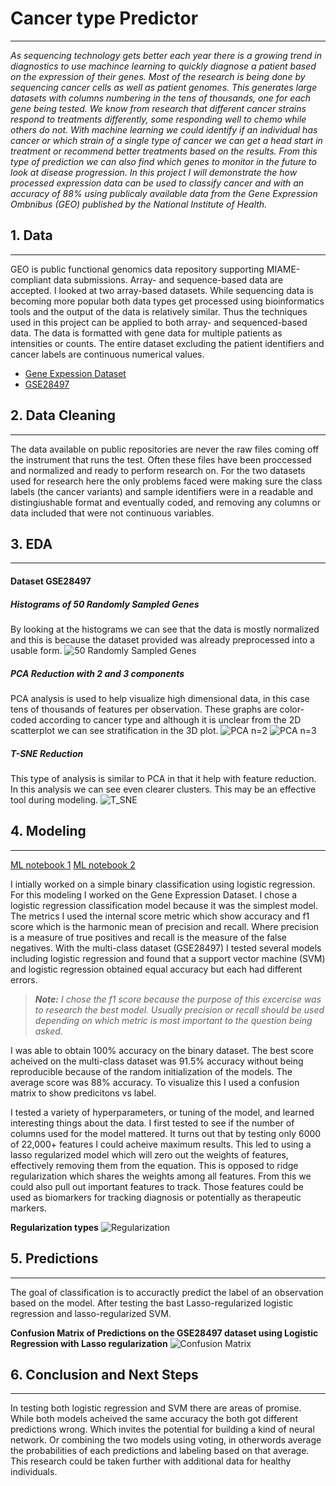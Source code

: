 # Cancer type Predictor
-------------------------------------------------------------------------------------------------------------------------------
*As sequencing technology gets better each year there is a growing trend in diagnostics to use machince learning to quickly diagnose a patient based on the expression of their genes. Most of the research is being done by sequencing cancer cells as well as patient genomes. This generates large datasets with columns numbering in the tens of thousands, one for each gene being tested. We know from research that different cancer strains respond to treatments differently, some responding well to chemo while others do not. With machine learning we could identify if an individual has cancer or which strain of a single type of cancer we can get a head start in treatment or recommend better treatments based on the results. From this type of prediction we can also find which genes to monitor in the future to look at disease progression.
In this project I will demonstrate the how processed expression data can be used to classify cancer and with an accuracy of 88% using publicaly available data from the Gene Expression Ombnibus (GEO) published by the National Institute of Health.*

## 1. Data
-------------------------------------------------------------------------------------------------------------------------------
GEO is public functional genomics data repository supporting MIAME-compliant data submissions. Array- and sequence-based data are accepted. I looked at two array-based datasets. While sequencing data is becoming more popular both data types get processed using bioinformatics tools and the output of the data is relatively similar. Thus the techniques used in this project can be applied to both array- and sequenced-based data. The data is formatted with gene data for multiple patients as intensities or counts. The entire dataset excluding the patient identifiers and cancer labels are continuous numerical values.

  * [Gene Expession Dataset](https://www.kaggle.com/crawford/gene-expression)
  * [GSE28497](https://www.ncbi.nlm.nih.gov/geo/query/acc.cgi?acc=GSE28497)

## 2. Data Cleaning
-------------------------------------------------------------------------------------------------------------------------------

The data available on public repositories are never the raw files coming off the instrument that runs the test. Often these files have been proccessed and normalized and ready to perform research on. For the two datasets used for research here the only problems faced were making sure the class labels (the cancer variants) and sample identifiers were in a readable and distingiushable format and eventually coded, and removing any columns or data included that were not continuous variables.

## 3. EDA
-------------------------------------------------------------------------------------------------------------------------------
#### Dataset GSE28497
##### **Histograms of 50 Randomly Sampled Genes**
By looking at the histograms we can see that the data is mostly normalized and this is because the dataset provided was already preprocessed into a usable form.
![50 Randomly Sampled Genes](images/sampledhist001.png)
##### **PCA Reduction with 2 and 3 components**
PCA analysis is used to help visualize high dimensional data, in this case tens of thousands of features per observation. These graphs are color-coded according to cancer type and although it is unclear from the 2D scatterplot we can see stratification in the 3D plot.
![PCA n=2](images/PCA_n_2.png) ![PCA n=3](images/PCA_n_3_003.png)
##### **T-SNE Reduction**
This type of analysis is similar to PCA in that it help with feature reduction. In this analysis we can see even clearer clusters. This may be an effective tool during modeling.
![T_SNE](images/tsne002.png)

## 4. Modeling
-------------------------------------------------------------------------------------------------------------------------------

[ML notebook 1](https://github.com/srtandon/GeneExpression/blob/master/Capstone%202%20-%20Gene%20Expression%20-%20Modeling.ipynb)
[ML notebook 2](https://github.com/srtandon/GeneExpression/blob/master/GSE28497%20-%20Modeling.ipynb)

I intially worked on a simple binary classification using logistic regression. For this modeling I worked on the Gene Expression Dataset. I chose a logistic regression classification model because it was the simplest model. The metrics I used the internal score metric which show accuracy and f1 score which is the harmonic mean of precision and recall. Where precision is a measure of true positives and recall is the measure of the false negatives. With the multi-class dataset (GSE28497) I tested several models including logistic regression and found that a support vector machine (SVM) and logistic regression obtained equal accuracy but each had different errors.

> _**Note:** I chose the f1 score because the purpose of this excercise was to research the best model. Usually precision or recall should be used depending on which metric is most important to the question being asked._

I was able to obtain 100% accuracy on the binary dataset. The best score acheived on the multi-class dataset was 91.5% accuracy without being reproducible because of the random initialization of the models. The average score was 88% accuracy. To visualize this I used a confusion matrix to show predicitons vs label.

I tested a variety of hyperparameters, or tuning of the model, and learned interesting things about the data. I first tested to see if the number of columns used for the model mattered. It turns out that by testing only 6000 of 22,000+ features I could acheive maximum results. This led to using a lasso regularized model which will zero out the weights of features, effectively removing them from the equation. This is opposed to ridge regularization which shares the weights among all features. From this we could also pull out important features to track. Those features could be used as biomarkers for tracking diagnosis or potentially as therapeutic markers.

**Regularization types**
![Regularization](images/lassoreg.png)

## 5. Predictions
-------------------------------------------------------------------------------------------------------------------------------
The goal of classification is to accuractly predict the label of an observation based on the model. After testing the bast Lasso-regularized logistic regression and lasso-regularized SVM.

**Confusion Matrix of Predictions on the GSE28497 dataset using Logistic Regression with Lasso regularization**
![Confusion Matrix](images/score_confusion_matrix.JPG)

## 6. Conclusion and Next Steps
-------------------------------------------------------------------------------------------------------------------------------
In testing both logistic regression and SVM there are areas of promise. While both models acheived the same accuracy the both got different predictions wrong. Which invites the potential for building a kind of neural network. Or combining the two models using voting, in otherwords average the probabilities of each predictions and labeling based on that average. This research could be taken further with additional data for healthy individuals.


